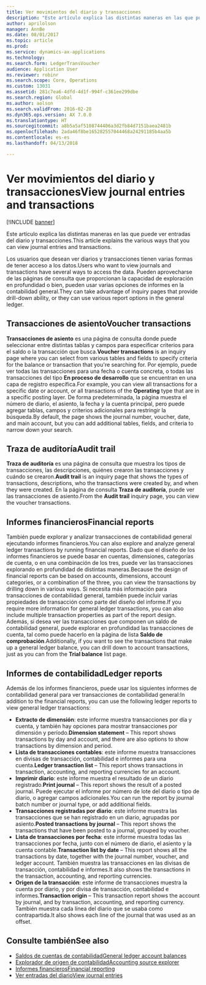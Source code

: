 ```yaml
---
title: Ver movimientos del diario y transacciones
description: "Este artículo explica las distintas maneras en las que puede ver entradas del diario y transacciones."
author: aprilolson
manager: AnnBe
ms.date: 08/01/2017
ms.topic: article
ms.prod: 
ms.service: dynamics-ax-applications
ms.technology: 
ms.search.form: LedgerTransVoucher
audience: Application User
ms.reviewer: robinr
ms.search.scope: Core, Operations
ms.custom: 13031
ms.assetid: 281c7ea6-4dfd-4d1f-994f-c361ee299dbe
ms.search.region: Global
ms.author: aolson
ms.search.validFrom: 2016-02-28
ms.dyn365.ops.version: AX 7.0.0
ms.translationtype: HT
ms.sourcegitcommit: a8b5a5af5108744406a3d2fb84d7151baea2481b
ms.openlocfilehash: 2ada46f8be165282557044468a24291185b4aa5b
ms.contentlocale: es-es
ms.lasthandoff: 04/13/2018

---
```


# <a name="view-journal-entries-and-transactions"></a><span data-ttu-id="a42d8-103">Ver movimientos del diario y transacciones</span><span class="sxs-lookup"><span data-stu-id="a42d8-103">View journal entries and transactions</span></span>

[!INCLUDE [banner](../includes/banner.md)]

<span data-ttu-id="a42d8-104">Este artículo explica las distintas maneras en las que puede ver entradas del diario y transacciones.</span><span class="sxs-lookup"><span data-stu-id="a42d8-104">This article explains the various ways that you can view journal entries and transactions.</span></span> 

<span data-ttu-id="a42d8-105">Los usuarios que desean ver diarios y transacciones tienen varias formas de tener acceso a los datos.</span><span class="sxs-lookup"><span data-stu-id="a42d8-105">Users who want to view journals and transactions have several ways to access the data.</span></span> <span data-ttu-id="a42d8-106">Pueden aprovecharse de las páginas de consulta que proporcionan la capacidad de exploración en profundidad o bien, pueden usar varias opciones de informes en la contabilidad general.</span><span class="sxs-lookup"><span data-stu-id="a42d8-106">They can take advantage of inquiry pages that provide drill-down ability, or they can use various report options in the general ledger.</span></span>

## <a name="voucher-transactions"></a><span data-ttu-id="a42d8-107">Transacciones de asiento</span><span class="sxs-lookup"><span data-stu-id="a42d8-107">Voucher transactions</span></span>
<span data-ttu-id="a42d8-108">**Transacciones de asiento** es una página de consulta donde puede seleccionar entre distintas tablas y campos para especificar criterios para el saldo o la transacción que busca.</span><span class="sxs-lookup"><span data-stu-id="a42d8-108">**Voucher transactions** is an inquiry page where you can select from various tables and fields to specify criteria for the balance or transaction that you're searching for.</span></span> <span data-ttu-id="a42d8-109">Por ejemplo, puede ver todas las transacciones para una fecha o cuenta concreta, o todas las transacciones del tipo **En proceso de desarrollo** que se encuentran en una capa de registro específica.</span><span class="sxs-lookup"><span data-stu-id="a42d8-109">For example, you can view all transactions for a specific date or account, or all transactions of the **Operating** type that are in a specific posting layer.</span></span> <span data-ttu-id="a42d8-110">De forma predeterminada, la página muestra el número de diario, el asiento, la fecha y la cuenta principal, pero puede agregar tablas, campos y criterios adicionales para restringir la búsqueda.</span><span class="sxs-lookup"><span data-stu-id="a42d8-110">By default, the page shows the journal number, voucher, date, and main account, but you can add additional tables, fields, and criteria to narrow down your search.</span></span>

## <a name="audit-trail"></a><span data-ttu-id="a42d8-111">Traza de auditoría</span><span class="sxs-lookup"><span data-stu-id="a42d8-111">Audit trail</span></span>
<span data-ttu-id="a42d8-112">**Traza de auditoría** es una página de consulta que muestra los tipos de transacciones, las descripciones, quiénes crearon las transacciones y cuándo se crearon.</span><span class="sxs-lookup"><span data-stu-id="a42d8-112">**Audit trail** is an inquiry page that shows the types of transactions, descriptions, who the transactions were created by, and when they were created.</span></span> <span data-ttu-id="a42d8-113">En la página de consulta **Traza de auditoría**, puede ver las transacciones de asiento.</span><span class="sxs-lookup"><span data-stu-id="a42d8-113">From the **Audit trail** inquiry page, you can view the voucher transactions.</span></span>

## <a name="financial-reports"></a><span data-ttu-id="a42d8-114">Informes financieros</span><span class="sxs-lookup"><span data-stu-id="a42d8-114">Financial reports</span></span>
<span data-ttu-id="a42d8-115">También puede explorar y analizar transacciones de contabilidad general ejecutando informes financieros.</span><span class="sxs-lookup"><span data-stu-id="a42d8-115">You can also explore and analyze general ledger transactions by running financial reports.</span></span> <span data-ttu-id="a42d8-116">Dado que el diseño de los informes financieros se puede basar en cuentas, dimensiones, categorías de cuenta, o en una combinación de los tres, puede ver las transacciones explorando en profundidad de distintas maneras.</span><span class="sxs-lookup"><span data-stu-id="a42d8-116">Because the design of financial reports can be based on accounts, dimensions, account categories, or a combination of the three, you can view the transactions by drilling down in various ways.</span></span> <span data-ttu-id="a42d8-117">Si necesita más información para transacciones de contabilidad general, también puede incluir varias propiedades de transacción como parte del diseño del informe.</span><span class="sxs-lookup"><span data-stu-id="a42d8-117">If you require more information for general ledger transactions, you can also include multiple transaction properties as part of the report design.</span></span> <span data-ttu-id="a42d8-118">Además, si desea ver las transacciones que componen un saldo de contabilidad general, puede explorar en profundidad las transacciones de cuenta, tal como puede hacerlo en la página de lista **Saldo de comprobación**.</span><span class="sxs-lookup"><span data-stu-id="a42d8-118">Additionally, if you want to see the transactions that make up a general ledger balance, you can drill down to account transactions, just as you can from the **Trial balance** list page.</span></span>

## <a name="ledger-reports"></a><span data-ttu-id="a42d8-119">Informes de contabilidad</span><span class="sxs-lookup"><span data-stu-id="a42d8-119">Ledger reports</span></span>
<span data-ttu-id="a42d8-120">Además de los informes financieros, puede usar los siguientes informes de contabilidad general para ver transacciones de contabilidad general:</span><span class="sxs-lookup"><span data-stu-id="a42d8-120">In addition to the financial reports, you can use the following ledger reports to view general ledger transactions:</span></span>

-   <span data-ttu-id="a42d8-121">**Extracto de dimensión**: este informe muestra transacciones por día y cuenta, y también hay opciones para mostrar transacciones por dimensión y período.</span><span class="sxs-lookup"><span data-stu-id="a42d8-121">**Dimension statement** – This report shows transactions by day and account, and there are also options to show transactions by dimension and period.</span></span>
-   <span data-ttu-id="a42d8-122">**Lista de transacciones contables**: este informe muestra transacciones en divisas de transacción, contabilidad e informes para una cuenta.</span><span class="sxs-lookup"><span data-stu-id="a42d8-122">**Ledger transaction list** – This report shows transactions in transaction, accounting, and reporting currencies for an account.</span></span>
-   <span data-ttu-id="a42d8-123">**Imprimir diario**: este informe muestra el resultado de un diario registrado.</span><span class="sxs-lookup"><span data-stu-id="a42d8-123">**Print journal** – This report shows the result of a posted journal.</span></span> <span data-ttu-id="a42d8-124">Puede ejecutar el informe por número de lote del diario o tipo de diario, o agregar campos adicionales.</span><span class="sxs-lookup"><span data-stu-id="a42d8-124">You can run the report by journal batch number or journal type, or add additional fields.</span></span>
-   <span data-ttu-id="a42d8-125">**Transacciones registradas por diario**: este informe muestra las transacciones que se han registrado en un diario, agrupadas por asiento.</span><span class="sxs-lookup"><span data-stu-id="a42d8-125">**Posted transactions by journal** – This report shows the transactions that have been posted to a journal, grouped by voucher.</span></span>
-   <span data-ttu-id="a42d8-126">**Lista de transacciones por fecha**: este informe muestra todas las transacciones por fecha, junto con el número de diario, el asiento y la cuenta contable.</span><span class="sxs-lookup"><span data-stu-id="a42d8-126">**Transaction list by date** – This report shows all the transactions by date, together with the journal number, voucher, and ledger account.</span></span> <span data-ttu-id="a42d8-127">También muestra las transacciones en las divisas de transacción, contabilidad e informes.</span><span class="sxs-lookup"><span data-stu-id="a42d8-127">It also shows the transactions in the transaction, accounting, and reporting currencies.</span></span>
-   <span data-ttu-id="a42d8-128">**Origen de la transacción**: este informe de transacciones muestra la cuenta por diario, y por divisa de transacción, contabilidad e informes.</span><span class="sxs-lookup"><span data-stu-id="a42d8-128">**Transaction origin** – This transaction report shows the account by journal, and by transaction, accounting, and reporting currency.</span></span> <span data-ttu-id="a42d8-129">También muestra cada línea del diario que se usaba como contrapartida.</span><span class="sxs-lookup"><span data-stu-id="a42d8-129">It also shows each line of the journal that was used as an offset.</span></span>


## <a name="see-also"></a><span data-ttu-id="a42d8-130">Consulte también</span><span class="sxs-lookup"><span data-stu-id="a42d8-130">See also</span></span>
- [<span data-ttu-id="a42d8-131">Saldos de cuentas de contabilidad</span><span class="sxs-lookup"><span data-stu-id="a42d8-131">General ledger account balances</span></span>](general-ledger-account-balances.md) 
- [<span data-ttu-id="a42d8-132">Explorador de origen de contabilidad</span><span class="sxs-lookup"><span data-stu-id="a42d8-132">Accounting source explorer</span></span>](..\accounts-payable\accounting-source-explorer.md)
- [<span data-ttu-id="a42d8-133">Informes financieros</span><span class="sxs-lookup"><span data-stu-id="a42d8-133">Financial reporting</span></span>](financial-reporting-getting-started.md)
- [<span data-ttu-id="a42d8-134">Ver entradas del diario</span><span class="sxs-lookup"><span data-stu-id="a42d8-134">View journal entries</span></span>](tasks/view-journal-entries-or-transactions.md)




